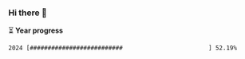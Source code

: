 ### Hi there :wave:

:hourglass_flowing_sand: **Year progress**

```txt
2024 [##########################                        ] 52.19%
```
